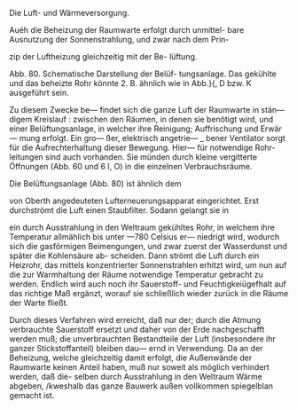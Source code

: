 Die Luft- und Wärmeversorgung.

Auéh die Beheizung der Raumwarte erfolgt durch unmittel-
bare Ausnutzung der Sonnenstrahlung, und zwar nach dem Prin-

zip der Luftheizung
gleichzeitig mit der Be-
lüftung.

<bild>
<bu>Abb. 80. Schematische Darstellung der Belüf-
tungsanlage. Das gekühlte und das beheizte
Rohr könnte 2. B. ähnlich wie in Abb.}{‚ D
bzw. K ausgeführt sein.</bu>

Zu diesem Zwecke be—
findet sich die ganze Luft
der Raumwarte in stän—
digem Kreislauf : zwischen
den Räumen, in denen sie
benötigt wird, und einer
Belüftungsanlage, in
welcher ihre Reinigung;
Auffrischung und Erwär—
mung erfolgt. Ein gro—
ßer, elektrisch angetrie— _
bener Ventilator sorgt
für die Aufrechterhaltung
dieser Bewegung. Hier—
für notwendige Rohr-
leitungen sind auch
vorhanden. Sie münden
durch kleine vergitterte
Öffnungen (Abb. 60 und
6 I, O) in die einzelnen
Verbrauchsräume.

Die Belüftungsanlage
(Abb. 80) ist ähnlich dem

von Oberth angedeuteten Lufterneuerungsapparat eingerichtet. Erst
durchströmt die Luft einen Staubfilter. Sodann gelangt sie in

ein durch Ausstrahlung in den Weltraum gekühltes Rohr, in
welchem ihre Temperatur allmählich bis unter —780 Celsius er—
niedrigt wird, wodurch sich die gasförmigen Beimengungen, und
zwar zuerst der Wasserdunst und später die Kohlensäure ab-
scheiden. Dann strömt die Luft durch ein Heizrohr, das mittels
konzentrierter Sonnenstrahlen erhitzt wird, um nun auf die
zur Warmhaltung der Räume notwendige Temperatur gebracht
zu werden. Endlich wird auch noch ihr Sauerstoff- und
Feuchtigkeiügefhalt auf das richtige Maß ergänzt, worauf sie
schließlich wieder zurück in die Räume der Warte fließt.

Durch dieses Verfahren wird erreicht, daß nur der; durch die
Atmung verbrauchte Sauerstoff ersetzt und daher von der
Erde nachgeschafft werden muß; die unverbrauchten Bestandteile
der Luft (insbesondere ihr ganzer Stickstoffanteil) bleiben dau—
ernd in Verwendung. Da an der Beheizung, welche gleichzeitig
damit erfolgt, die Außenwände der Raumwarte keinen Anteil
haben, muß nur soweit als möglich verhindert werden, daß die-
selben durch Ausstrahlung in den Weltraum Wärme abgeben,
/kweshalb das ganze Bauwerk außen vollkommen spiegelblan
gemacht ist.

